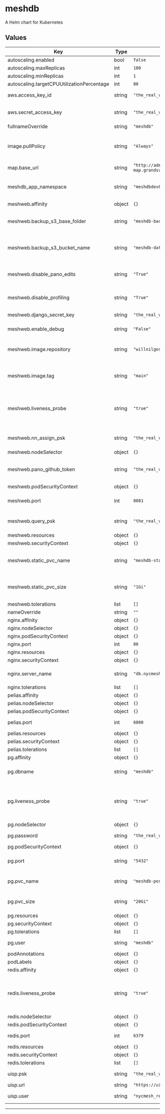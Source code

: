 # meshdb

A Helm chart for Kubernetes

## Values

| Key | Type | Default | Description |
|-----|------|---------|-------------|
| autoscaling.enabled | bool | `false` |  |
| autoscaling.maxReplicas | int | `100` |  |
| autoscaling.minReplicas | int | `1` |  |
| autoscaling.targetCPUUtilizationPercentage | int | `80` |  |
| aws.access_key_id | string | `"the_real_value"` | AWS access key id for S3 |
| aws.secret_access_key | string | `"the_real_value"` | AWS secret access key for S3 |
| fullnameOverride | string | `"meshdb"` | App name |
| image.pullPolicy | string | `"Always"` | pullPolicy for all images, should be `Always` |
| map.base_url | string | `"http://admin-map.grandsvc.mesh.nycmesh.net"` | Map url |
| meshdb_app_namespace | string | `"meshdbdev0"` | K8s namespace used for all resources |
| meshweb.affinity | object | `{}` |  |
| meshweb.backup_s3_base_folder | string | `"meshdb-backups/development/"` | Base folder for django postgres backups |
| meshweb.backup_s3_bucket_name | string | `"meshdb-data-backups"` | Bucket used for django postgres backups |
| meshweb.disable_pano_edits | string | `"True"` | Feature flag for disabling panorama edits |
| meshweb.disable_profiling | string | `"True"` | Disable profiling in meshweb |
| meshweb.django_secret_key | string | `"the_real_value"` | Django secret key |
| meshweb.enable_debug | string | `"False"` | Enable `DEBUG` in meshweb |
| meshweb.image.repository | string | `"willnilges/meshdb"` | Docker image repo for meshweb |
| meshweb.image.tag | string | `"main"` | Docker image tag for meshweb |
| meshweb.liveness_probe | string | `"true"` | Enable liveness probe with `true` all other values will disable it |
| meshweb.nn_assign_psk | string | `"the_real_value"` | Legacy NN assign form password |
| meshweb.nodeSelector | object | `{}` |  |
| meshweb.pano_github_token | string | `"the_real_value"` | Github token for downloading panorama |
| meshweb.podSecurityContext | object | `{}` |  |
| meshweb.port | int | `8081` | Port used by meshweb (internally) |
| meshweb.query_psk | string | `"the_real_value"` | Legacy query form password |
| meshweb.resources | object | `{}` |  |
| meshweb.securityContext | object | `{}` |  |
| meshweb.static_pvc_name | string | `"meshdb-static-pvc"` | Name of the PVC for static content |
| meshweb.static_pvc_size | string | `"1Gi"` | Size of the PVC for static content |
| meshweb.tolerations | list | `[]` |  |
| nameOverride | string | `""` |  |
| nginx.affinity | object | `{}` |  |
| nginx.nodeSelector | object | `{}` |  |
| nginx.podSecurityContext | object | `{}` |  |
| nginx.port | int | `80` | Nginx port |
| nginx.resources | object | `{}` |  |
| nginx.securityContext | object | `{}` |  |
| nginx.server_name | string | `"db.nycmesh.net"` | `server_name` used by nginx |
| nginx.tolerations | list | `[]` |  |
| pelias.affinity | object | `{}` |  |
| pelias.nodeSelector | object | `{}` |  |
| pelias.podSecurityContext | object | `{}` |  |
| pelias.port | int | `6800` | Pelias port (internal) |
| pelias.resources | object | `{}` |  |
| pelias.securityContext | object | `{}` |  |
| pelias.tolerations | list | `[]` |  |
| pg.affinity | object | `{}` |  |
| pg.dbname | string | `"meshdb"` | Postgres database name |
| pg.liveness_probe | string | `"true"` | Enable liveness probe with `true` all other values will disable it |
| pg.nodeSelector | object | `{}` |  |
| pg.password | string | `"the_real_value"` | Password for postgres |
| pg.podSecurityContext | object | `{}` |  |
| pg.port | string | `"5432"` | Postgres port (internal) |
| pg.pvc_name | string | `"meshdb-postgres-pvc"` | Name of the PVC for postgres |
| pg.pvc_size | string | `"20Gi"` | Size of the PVC for postgres |
| pg.resources | object | `{}` |  |
| pg.securityContext | object | `{}` |  |
| pg.tolerations | list | `[]` |  |
| pg.user | string | `"meshdb"` | Postgres user |
| podAnnotations | object | `{}` |  |
| podLabels | object | `{}` |  |
| redis.affinity | object | `{}` |  |
| redis.liveness_probe | string | `"true"` | Enable liveness probe with `true` all other values will disable it |
| redis.nodeSelector | object | `{}` |  |
| redis.podSecurityContext | object | `{}` |  |
| redis.port | int | `6379` | Redis port (internal) |
| redis.resources | object | `{}` |  |
| redis.securityContext | object | `{}` |  |
| redis.tolerations | list | `[]` |  |
| uisp.psk | string | `"the_real_value"` | Password for UISP |
| uisp.url | string | `"https://uisp.mesh.nycmesh.net/nms"` | UISP url |
| uisp.user | string | `"nycmesh_readonly"` | Username for UISP |

----------------------------------------------
